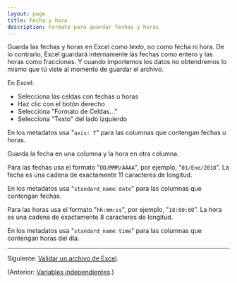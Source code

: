 ```yaml
---
layout: page
title: Fecha y hora
description: Formato para guardar fechas y horas
---
```


Guarda las fechas y horas en Excel como _texto_, no como fecha ni hora. De lo contrario, Excel guardará internamente las fechas como entero y las horas como fracciones. Y cuando importemos los datos no obtendremos lo mismo que tú viste al momento de guardar el archivo.

En Excel:

- Selecciona las celdas con fechas u horas
- Haz clic con el botón derecho
- Selecciona "Formato de Celdas..."
- Selecciona "Texto" del lado izquierdo

En los metadatos usa "`axis: T`" para las columnas que contengan fechas u horas.

Guarda la fecha en una columna y la hora en otra columna.

Para las fechas usa el formato "`DD/MMM/AAAA`", por ejemplo, "`01/Ene/2018`". La fecha es una cadena de exactamente 11 caracteres de longitud.

En los metadatos usa "`standard_name`: `date`" para las columnas que contengan fechas.

Para las horas usa el formato "`hh:mm:ss`", por ejemplo, "`18:00:00`". La hora es una cadena de exactamente 8 caracteres de longitud.

En los metadatos usa "`standard_name`: `time`" para las columnas que contengan horas del día.

---

Siguiente: [Validar un archivo de Excel](validacion.html).

(Anterior: [Variables independientes](axis.html).)